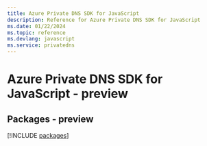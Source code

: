 ```yaml
---
title: Azure Private DNS SDK for JavaScript
description: Reference for Azure Private DNS SDK for JavaScript
ms.date: 01/22/2024
ms.topic: reference
ms.devlang: javascript
ms.service: privatedns
---
```

# Azure Private DNS SDK for JavaScript - preview
## Packages - preview
[!INCLUDE [packages](private-dns-index.md)]